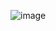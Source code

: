 ![image](https://user-images.githubusercontent.com/49811392/198842366-9c02ef91-a97b-47c1-b4c8-f68d9065551e.png)

